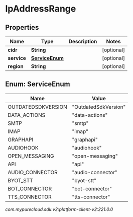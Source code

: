 # IpAddressRange


## Properties

| Name | Type | Description | Notes |
| ------------ | ------------- | ------------- | ------------- |
| **cidr** | **String** |  |  [optional] |
| **service** | [**ServiceEnum**](#Enum--ServiceEnum) |  |  [optional] |
| **region** | **String** |  |  [optional] |


## Enum: ServiceEnum

| Name | Value |
| ---- | ----- |
| OUTDATEDSDKVERSION | &quot;OutdatedSdkVersion&quot; | 
| DATA_ACTIONS | &quot;data-actions&quot; | 
| SMTP | &quot;smtp&quot; | 
| IMAP | &quot;imap&quot; | 
| GRAPHAPI | &quot;graphapi&quot; | 
| AUDIOHOOK | &quot;audiohook&quot; | 
| OPEN_MESSAGING | &quot;open-messaging&quot; | 
| API | &quot;api&quot; | 
| AUDIO_CONNECTOR | &quot;audio-connector&quot; | 
| BYOT_STT | &quot;byot-stt&quot; | 
| BOT_CONNECTOR | &quot;bot-connector&quot; | 
| TTS_CONNECTOR | &quot;tts-connector&quot; | 




_com.mypurecloud.sdk.v2:platform-client-v2:221.0.0_
